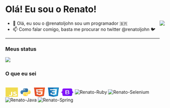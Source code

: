 
# Olá! Eu sou o Renato!
<img align='right' src="https://media.giphy.com/media/3knKct3fGqxhK/giphy.gif"  height="100">


- 👋 Olá, eu sou o @renatoljohn sou um programador 🇧🇷 
- 📫 Como falar comigo, basta me procurar no twitter @renatoljohn 🐦

----
  
### Meus status

<div>
  <a href="https://github.com/renatoljohn">
    <img height="150em" src="https://github-readme-stats.vercel.app/api/top-langs/?username=renatoljohn&show_icons=true&&theme=vision-friendly-dark&icon_color=FFB401&bg_color=8D0D22&hide_border=true&layout=compact"/>
  </a>
</div>

### O que eu sei

<div dir="auto"><br>
  <img align="center" alt="Renato-Js" height="30" width="40" src="https://raw.githubusercontent.com/devicons/devicon/master/icons/javascript/javascript-plain.svg" style="max-width: 100%;">
    <img align="center" alt="Renato-Python" height="30" width="40" src="https://raw.githubusercontent.com/devicons/devicon/master/icons/python/python-original.svg" style="max-width: 100%;">
  <img align="center" alt="Renato-HTML" height="30" width="40" src="https://raw.githubusercontent.com/devicons/devicon/master/icons/html5/html5-original.svg" style="max-width: 100%;">
  <img align="center" alt="Renato-CSS" height="30" width="40" src="https://raw.githubusercontent.com/devicons/devicon/master/icons/css3/css3-original.svg" style="max-width: 100%;">
  <img align="center" alt="Renato-Boottrap" height="30" width="40" src="https://raw.githubusercontent.com/devicons/devicon/master/icons/bootstrap/bootstrap-original.svg" style="max-width: 100%;">
  <img align="center" alt="Renato-Ruby" height="30" width="40" src="https://cdn.jsdelivr.net/gh/devicons/devicon/icons/ruby/ruby-original.svg" style="max-width: 100%;">
  <img align="center" alt="Renato-Selenium" height="30" width="40" src="https://cdn.jsdelivr.net/gh/devicons/devicon/icons/selenium/selenium-original.svg" style="max-width: 100%;">
  <img align="center" alt="Renato-Java" height="30" width="40" src="https://cdn.jsdelivr.net/gh/devicons/devicon/icons/java/java-original.svg" style="max-width: 100%;">
  <img align="center" alt="Renato-Spring" height="30" width="40" src="https://cdn.jsdelivr.net/gh/devicons/devicon/icons/spring/spring-original.svg" style="max-width: 100%;">
  <img align="center" alt="Renato-Playwright" height="30" width="40" src="https://cdn.jsdelivr.net/gh/devicons/devicon@latest/icons/playwright/playwright-original.svg" style="max-width: 100%; />

</div>

----

